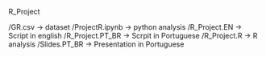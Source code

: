 R_Project

/GR.csv -> dataset
/ProjectR.ipynb -> python analysis
/R_Project.EN -> Script in english
/R_Project.PT_BR -> Scrpit in Portuguese
/R_Project.R -> R analysis
/Slides.PT_BR -> Presentation in Portuguese
